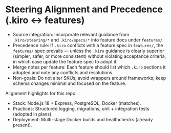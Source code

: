 # Steering Alignment and Precedence (.kiro ↔ features)

- Source integration: Incorporate relevant guidance from `.kiro/steering/*` and `.kiro/specs/*` into feature docs under `features/`.
- Precedence rule: If `.kiro` conflicts with a feature spec in `features/`, the `features/` spec prevails — unless the `.kiro` guidance is clearly superior (simpler, safer, or more consistent) without violating acceptance criteria, in which case update the feature spec to adopt it.
- Merge notes per feature: Each feature should list which `.kiro` sections it adopted and note any conflicts and resolutions.
- Non-goals: Do not alter SKUs; avoid wrappers around frameworks; keep schema changes minimal and focused on the feature.

Alignment highlights for this repo:
- Stack: Node.js 18 + Express, PostgreSQL, Docker (matches).
- Practices: Structured logging, migrations, unit + integration tests (adopted in plans).
- Deployment: Multi-stage Docker builds and healthchecks (already present).
